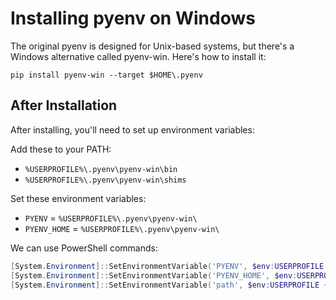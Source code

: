 # Installing pyenv on Windows

The original pyenv is designed for Unix-based systems, but there's a Windows alternative called pyenv-win. Here's how to install it:

```
pip install pyenv-win --target $HOME\.pyenv
```



## After Installation

After installing, you'll need to set up environment variables:

Add these to your PATH:

- `%USERPROFILE%\.pyenv\pyenv-win\bin`
- `%USERPROFILE%\.pyenv\pyenv-win\shims`

Set these environment variables:

- `PYENV` = `%USERPROFILE%\.pyenv\pyenv-win\`
- `PYENV_HOME` = `%USERPROFILE%\.pyenv\pyenv-win\`



We can use PowerShell commands:

```powershell
[System.Environment]::SetEnvironmentVariable('PYENV', $env:USERPROFILE + "\.pyenv\pyenv-win\", 'User')
[System.Environment]::SetEnvironmentVariable('PYENV_HOME', $env:USERPROFILE + "\.pyenv\pyenv-win\", 'User')
[System.Environment]::SetEnvironmentVariable('path', $env:USERPROFILE + "\.pyenv\pyenv-win\bin;" + $env:USERPROFILE + "\.pyenv\pyenv-win\shims;" + [System.Environment]::GetEnvironmentVariable('path', 'User'), 'User')
```

